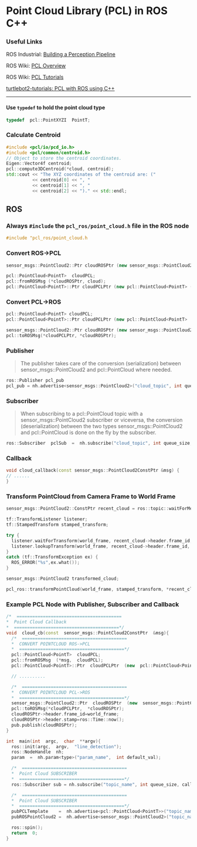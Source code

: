 # Point Cloud Library (PCL) in ROS C++

### Useful Links
ROS Industrial: [Building a Perception Pipeline](https://industrial-training-master.readthedocs.io/en/melodic/_source/session5/Building-a-Perception-Pipeline.html)

ROS Wiki: [PCL Overview](http://wiki.ros.org/pcl/Overview)

ROS Wiki: [PCL Tutorials](http://wiki.ros.org/pcl/Tutorials)

[turtlebot2-tutorials: PCL with ROS using C++](https://dabit-industries.github.io/turtlebot2-tutorials/13-ROSPCL.html)

-----

#### Use `typedef` to hold the point cloud type
```cpp
typedef  pcl::PointXYZI  PointT;
```
### Calculate Centroid
```cpp
#include <pcl/io/pcd_io.h>
#include <pcl/common/centroid.h>
// Object to store the centroid coordinates.
Eigen::Vector4f centroid;
pcl::compute3DCentroid(*cloud, centroid);
std::cout << "The XYZ coordinates of the centroid are: ("
		  << centroid[0] << ", "
		  << centroid[1] << ", "
		  << centroid[2] << ")." << std::endl;
```

## ROS

### Always `#include` the `pcl_ros/point_cloud.h` file in the ROS node
```cpp
#include "pcl_ros/point_cloud.h
```

### Convert ROS->PCL
```cpp
sensor_msgs::PointCloud2::Ptr cloudROSPtr (new sensor_msgs::PointCloud2);

pcl::PointCloud<PointT>  cloudPCL;
pcl::fromROSMsg (*cloudROSPtr, cloud);
pcl::PointCloud<PointT>::Ptr cloudPCLPtr (new pcl::PointCloud<PointT> (cloud));
```

### Convert PCL->ROS
```cpp
pcl::PointCloud<PointT> cloudPCL;
pcl::PointCloud<PointT>::Ptr cloudPCLPtr (new pcl::PointCloud<PointT>  (cloud));

sensor_msgs::PointCloud2::Ptr cloudROSPtr (new sensor_msgs::PointCloud2);
pcl::toROSMsg(*cloudPCLPtr, *cloudROSPtr);
```

### Publisher
> The publisher takes care of the conversion (serialization) between sensor_msgs::PointCloud2 and pcl::PointCloud<T> where needed.
```cpp
ros::Publisher pcl_pub
pcl_pub = nh.advertise<sensor_msgs::PointCloud2>("cloud_topic", int queue_size);
```

### Subscriber
> When subscribing to a pcl::PointCloud<T> topic with a sensor_msgs::PointCloud2 subscriber or viceversa, the conversion (deserialization) between the two types sensor_msgs::PointCloud2 and pcl::PointCloud<T> is done on the fly by the subscriber.
```cpp
ros::Subscriber  pclSub  =  nh.subscribe("cloud_topic", int queue_size,  cloud_callback);
```

### Callback
```cpp
void cloud_callback(const sensor_msgs::PointCloud2ConstPtr &msg) {
// ......
}
```

### Transform PointCloud from Camera Frame to World Frame
```cpp
sensor_msgs::PointCloud2::ConstPtr recent_cloud = ros::topic::waitForMessage<sensor_msgs::PointCloud2>(topic, nh);

tf::TransformListener listener;
tf::StampedTransform stamped_transform;

try {
  listener.waitForTransform(world_frame, recent_cloud->header.frame_id, ros::Time::now(),  ros::Duration(6.0));
  listener.lookupTransform(world_frame, recent_cloud->header.frame_id, ros::Time(0),  stamped_transform);
} 
catch (tf::TransformException ex) {
  ROS_ERROR("%s",ex.what());
}

sensor_msgs::PointCloud2 transformed_cloud;

pcl_ros::transformPointCloud(world_frame, stamped_transform, *recent_cloud,  transformed_cloud);
```

### Example PCL Node with Publisher, Subscriber and Callback
```cpp
/*  ========================================
*  Point Cloud Callback
*  ========================================*/
void  cloud_cb(const  sensor_msgs::PointCloud2ConstPtr  &msg){
  /*  ========================================
  *  CONVERT POINTCLOUD ROS->PCL
  *  ========================================*/
  pcl::PointCloud<PointT>  cloudPCL;
  pcl::fromROSMsg  (*msg,  cloudPCL);
  pcl::PointCloud<PointT>::Ptr  cloudPCLPtr  (new  pcl::PointCloud<PointT>  (cloud));

  // ..........

  /*  ========================================
  *  CONVERT POINTCLOUD PCL->ROS
  *  ========================================*/
  sensor_msgs::PointCloud2::Ptr  cloudROSPtr  (new  sensor_msgs::PointCloud2);
  pcl::toROSMsg(*cloudPCLPtr,  *cloudROSPtr);
  cloudROSPtr->header.frame_id=world_frame;
  cloudROSPtr->header.stamp=ros::Time::now();
  pub.publish(cloudROSPtr);
}

int  main(int  argc,  char  **argv){
  ros::init(argc,  argv,  "line_detection");
  ros::NodeHandle  nh;
  param  =  nh.param<type>("param_name",  int default_val);

  /*  ========================================
  *  Point Cloud SUBSCRIBER
  *  ========================================*/
  ros::Subscriber sub = nh.subscribe("topic_name", int queue_size, callback);

  /*  ========================================
  *  Point Cloud SUBSCRIBER
  *  ========================================*/
  pubPCLTemplate    =  nh.advertise<pcl::PointCloud<PointT>>("topic_name",  int queue_size);
  pubROSPointCloud2 =  nh.advertise<sensor_msgs::PointCloud2>("topic_name",  int queue_size);

  ros::spin();
  return  0;
}
```


